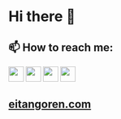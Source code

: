 # Hi there 👋
## 📫 How to reach me: 

<a href="https://www.facebook.com/eitan.goren/" target="_blank"> <img src="https://upload.wikimedia.org/wikipedia/commons/thumb/0/05/Facebook_Logo_%282019%29.png/240px-Facebook_Logo_%282019%29.png" width="30" height="30"></img></a>
<a href="https://www.linkedin.com/in/eitan-goren/"><img src="https://upload.wikimedia.org/wikipedia/commons/thumb/c/c9/Linkedin.svg/1200px-Linkedin.svg.png" width="30" height="30"></img></a>
<a href="https://www.instagram.com/eitan.2020/"><img src="https://pngimage.net/wp-content/uploads/2019/05/logo-ig-hitam-png-4.png" width="30" height="30"></img></a>
<a href="https://twitter.com/Eitan_Goren"><img src="https://upload.wikimedia.org/wikipedia/he/thumb/a/a3/Twitter_bird_logo.svg/944px-Twitter_bird_logo.svg.png" width="30" height="30"></img></a>

## <a href="https://www.eitangoren.com"> <strong> eitangoren.com </strong> </a>
